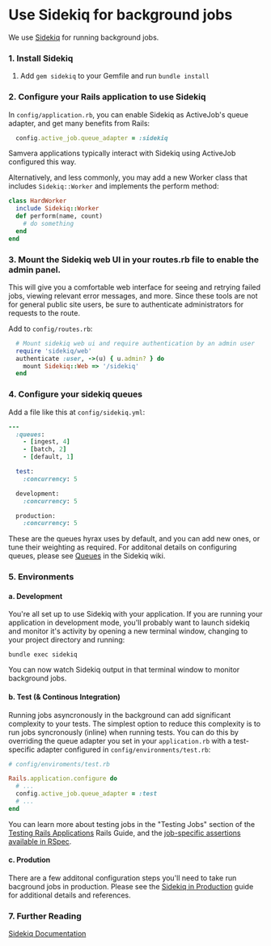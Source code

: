 # Use Sidekiq for background jobs

We use [Sidekiq](https://github.com/mperham/sidekiq) for running background jobs.

### 1. Install Sidekiq

1. Add `gem sidekiq` to your Gemfile and run `bundle install`

### 2. Configure your Rails application to use Sidekiq

In `config/application.rb`, you can enable Sidekiq as ActiveJob's queue adapter, and get many benefits from Rails:
```ruby
  config.active_job.queue_adapter = :sidekiq
```
Samvera applications typically interact with Sidekiq using ActiveJob configured this way.

Alternatively, and less commonly, you may add a new Worker class that includes `Sidekiq::Worker` and implements the perform method:

```ruby
class HardWorker
  include Sidekiq::Worker
  def perform(name, count)
    # do something
  end
end
```

### 3. Mount the Sidekiq web UI in your routes.rb file to enable the admin panel.

This will give you a comfortable web interface for seeing and retrying failed jobs, viewing relevant error messages, and more. 
Since these tools are not for general public site users, be sure to authenticate administrators for requests to the route.

Add to `config/routes.rb`:

```ruby
  # Mount sidekiq web ui and require authentication by an admin user
  require 'sidekiq/web'
  authenticate :user, ->(u) { u.admin? } do
    mount Sidekiq::Web => '/sidekiq'
  end
```

### 4. Configure your sidekiq queues
Add a file like this at `config/sidekiq.yml`:
```ruby
---
  :queues:
    - [ingest, 4]
    - [batch, 2]
    - [default, 1]

  test:
    :concurrency: 5

  development:
    :concurrency: 5

  production:
    :concurrency: 5
```
These are the queues hyrax uses by default, and you can add new ones, or tune their weighting as required. For additonal details on 
configuring queues, please see [Queues](https://github.com/mperham/sidekiq/wiki/Advanced-Options#queues) in the Sidekiq wiki.

### 5. Environments
#### a. Development
You're all set up to use Sidekiq with your application.  If you are running your application in development mode, 
you'll probably want to launch sidekiq and monitor it's activity by opening a new terminal window, changing to your
project directory and running:
```
bundle exec sidekiq
```
You can now watch Sidekiq output in that terminal window to monitor background jobs.

#### b. Test (& Continous Integration)
Running jobs asyncronously in the background can add significant complexity to your tests. 
The simplest option to reduce this complexity is to run jobs syncronously (inline) when running tests. 
You can do this by overriding the queue adapter you set in your `application.rb` with a test-specific adapter 
configured in `config/environments/test.rb`:  
```ruby
# config/enviroments/test.rb

Rails.application.configure do
  # ...
  config.active_job.queue_adapter = :test
  # ...
end
```

You can learn more about testing jobs in the "Testing Jobs" section of the 
[Testing Rails Applications](https://edgeguides.rubyonrails.org/testing.html#testing-jobs) Rails Guide, and the 
[job-specific assertions available in RSpec](https://relishapp.com/rspec/rspec-rails/docs/job-specs/job-spec).

#### c. Prodution
There are a few additonal configuration steps you'll need to take run bacground jobs in 
production.  Please see the [Sidekiq in Production](/production/sidekiq_in_production.html) 
guide for additional details and references.

### 7. Further Reading

  [Sidekiq Documentation](https://github.com/mperham/sidekiq/wiki/)
